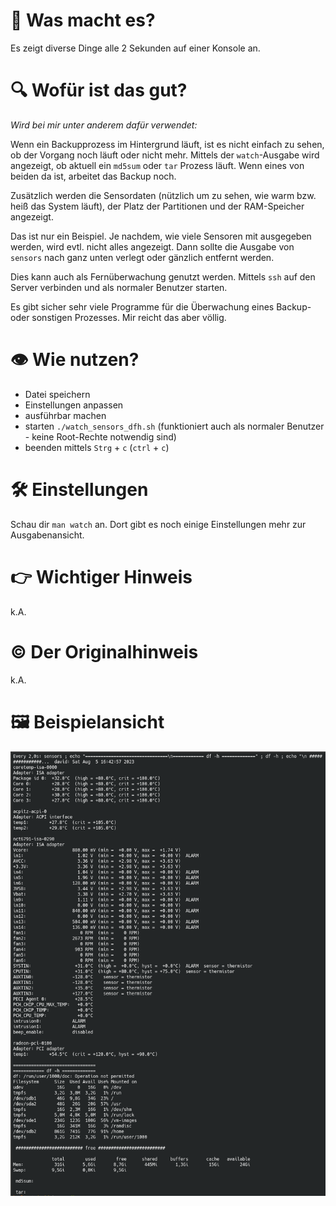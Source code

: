 # :robot: Was macht es?

Es zeigt diverse Dinge alle 2 Sekunden auf einer Konsole an. 

# :mag: Wofür ist das gut?

*Wird bei mir unter anderem dafür verwendet:*

Wenn ein Backupprozess im Hintergrund läuft, ist es nicht einfach zu sehen, ob der Vorgang noch läuft oder nicht mehr.
Mittels der `watch`-Ausgabe wird angezeigt, ob aktuell ein `md5sum` oder `tar` Prozess läuft. Wenn eines von beiden da ist, arbeitet das Backup noch.

Zusätzlich werden die Sensordaten (nützlich um zu sehen, wie warm bzw. heiß das System läuft), der Platz der Partitionen und der RAM-Speicher angezeigt.

Das ist nur ein Beispiel. Je nachdem, wie viele Sensoren mit ausgegeben werden, wird evtl. nicht alles angezeigt. Dann sollte die Ausgabe von `sensors` nach ganz unten verlegt oder gänzlich entfernt werden.

Dies kann auch als Fernüberwachung genutzt werden. Mittels `ssh` auf den Server verbinden und als normaler Benutzer starten. 

Es gibt sicher sehr viele Programme für die Überwachung eines Backup- oder sonstigen Prozesses. Mir reicht das aber völlig.


# :eye: Wie nutzen?

- Datei speichern
- Einstellungen anpassen
- ausführbar machen
- starten `./watch_sensors_dfh.sh` (funktioniert auch als normaler Benutzer - keine Root-Rechte notwendig sind)
- beenden mittels `Strg` + `c` (`ctrl` + `c`)

# :hammer_and_wrench: Einstellungen


Schau dir `man watch` an. Dort gibt es noch einige Einstellungen mehr zur Ausgabenansicht.



# :point_right: Wichtiger Hinweis

k.A.


# :copyright: Der Originalhinweis

k.A.

# :framed_picture: Beispielansicht

![Beispielansicht](watch_sensors_dfh.sh.png)
